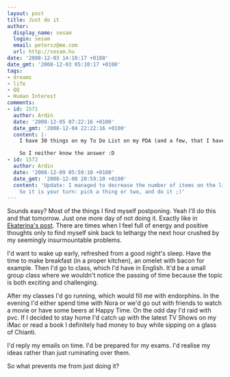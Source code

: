 ```yaml
---
layout: post
title: Just do it
author:
  display_name: sesam
  login: sesam
  email: petersz@me.com
  url: http://sesam.hu
date: '2008-12-03 14:10:17 +0100'
date_gmt: '2008-12-03 05:10:17 +0100'
tags:
- dreams
- life
- QQ
- Human Interest
comments:
- id: 1571
  author: Ardin
  date: '2008-12-05 07:22:16 +0100'
  date_gmt: '2008-12-04 22:22:16 +0100'
  content: |-
    I have 30 things on my To Do List on my PDA (and a few, that I haven't recorded ;) ). Most of them postponed for about good 2 months now. And their number is growing :-/

    So I neither know the answer :D
- id: 1572
  author: Ardin
  date: '2008-12-09 05:59:10 +0100'
  date_gmt: '2008-12-08 20:59:10 +0100'
  content: 'Update: I managed to decrease the number of items on the list to 28 :)
    So it is your turn: pick a thing or two, and do it ;)'
---
```


Sounds easy? Most of the things I find myself postponing. Yeah I'll do this and that tomorrow. Just one more day of not doing it. Exactly like in [Ekaterina's post](http://puff.freeblog.hu/archives/2008/11/29/3577924). There are times when I feel full of energy and positive thoughts only to find myself sink back to lethargy the next hour crushed by my seemingly insurmountable problems.

I'd want to wake up early, refreshed from a good night's sleep. Have the time to make breakfast (in a proper kitchen), an omelet with bacon for example. Then I'd go to class, which I'd have in English. It'd be a small group class where we wouldn't notice the passing of time because the topic is both exciting and challenging.

After my classes I'd go running, which would fill me with endorphins. In the evening I'd either spend time with Nora or we'd go out with friends to watch a movie or have some beers at Happy Time. On the odd day I'd raid with pvc. If I decided to stay home I'd catch up with the latest TV Shows on my iMac or read a book I definitely had money to buy while sipping on a glass of Chianti.

I'd reply my emails on time. I'd be prepared for my exams. I'd realise my ideas rather than just ruminating over them.

So what prevents me from just doing it?
